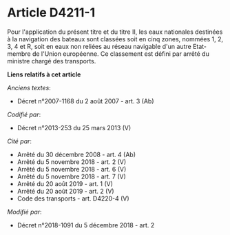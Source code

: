 # Article D4211-1

Pour l'application du présent titre et du titre II, les eaux nationales destinées à la navigation des bateaux sont classées
soit en cinq zones, nommées 1, 2, 3, 4 et R, soit en eaux non reliées au réseau navigable d'un autre Etat-membre de l'Union
européenne. Ce classement est défini par arrêté du ministre chargé des transports.

**Liens relatifs à cet article**

_Anciens textes_:

  - Décret n°2007-1168 du 2 août 2007 - art. 3 (Ab)

_Codifié par_:

  - Décret n°2013-253 du 25 mars 2013 (V)

_Cité par_:

  - Arrêté du 30 décembre 2008 - art. 4 (Ab)
  - Arrêté du 5 novembre 2018 - art. 2 (V)
  - Arrêté du 5 novembre 2018 - art. 6 (V)
  - Arrêté du 5 novembre 2018 - art. 7 (V)
  - Arrêté du 20 août 2019 - art. 1 (V)
  - Arrêté du 20 août 2019 - art. 2 (V)
  - Code des transports - art. D4220-4 (V)

_Modifié par_:

  - Décret n°2018-1091 du 5 décembre 2018 - art. 2
